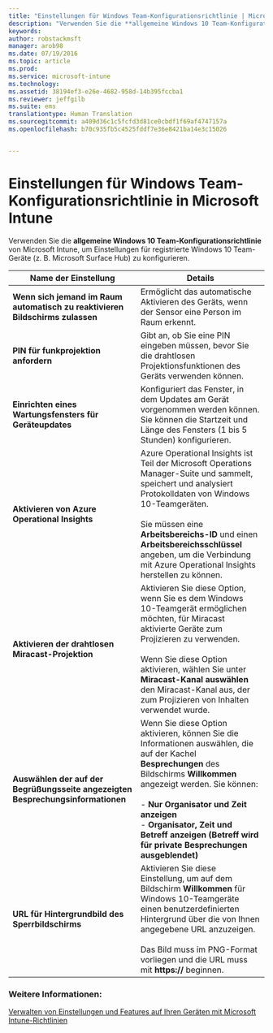 ```yaml
---
title: "Einstellungen für Windows Team-Konfigurationsrichtlinie | Microsoft Intune"
description: "Verwenden Sie die **allgemeine Windows 10 Team-Konfigurationsrichtlinie** von Microsoft Intune, um Einstellungen für registrierte Windows 10 Team-Geräte (z. B. Microsoft Surface Hub) zu konfigurieren."
keywords: 
author: robstackmsft
manager: arob98
ms.date: 07/19/2016
ms.topic: article
ms.prod: 
ms.service: microsoft-intune
ms.technology: 
ms.assetid: 38194ef3-e26e-4682-958d-14b395fccba1
ms.reviewer: jeffgilb
ms.suite: ems
translationtype: Human Translation
ms.sourcegitcommit: a409d36c1c5fcfd3d81ce0cbdf1f69af4747157a
ms.openlocfilehash: b70c935fb5c4525fddf7e36e8421ba14e3c15026


---
```


# Einstellungen für Windows Team-Konfigurationsrichtlinie in Microsoft Intune
Verwenden Sie die **allgemeine Windows 10 Team-Konfigurationsrichtlinie** von Microsoft Intune, um Einstellungen für registrierte Windows 10 Team-Geräte (z. B. Microsoft Surface Hub) zu konfigurieren.

|Name der Einstellung|Details|
|----------------|-----------|
|**Wenn sich jemand im Raum automatisch zu reaktivieren Bildschirms zulassen**|Ermöglicht das automatische Aktivieren des Geräts, wenn der Sensor eine Person im Raum erkennt.|
|**PIN für funkprojektion anfordern**|Gibt an, ob Sie eine PIN eingeben müssen, bevor Sie die drahtlosen Projektionsfunktionen des Geräts verwenden können.|
|**Einrichten eines Wartungsfensters für Geräteupdates**|Konfiguriert das Fenster, in dem Updates am Gerät vorgenommen werden können. Sie können die Startzeit und Länge des Fensters (1 bis 5 Stunden) konfigurieren.|
|**Aktivieren von Azure Operational Insights**|Azure Operational Insights ist Teil der Microsoft Operations Manager-Suite und sammelt, speichert und analysiert Protokolldaten von Windows 10-Teamgeräten.<br /><br />Sie müssen eine **Arbeitsbereichs-ID** und einen **Arbeitsbereichsschlüssel** angeben, um die Verbindung mit Azure Operational Insights herstellen zu können.|
|**Aktivieren der drahtlosen Miracast-Projektion**|Aktivieren Sie diese Option, wenn Sie es dem Windows 10-Teamgerät ermöglichen möchten, für Miracast aktivierte Geräte zum Projizieren zu verwenden.<br /><br />Wenn Sie diese Option aktivieren, wählen Sie unter **Miracast-Kanal auswählen** den Miracast-Kanal aus, der zum Projizieren von Inhalten verwendet wurde.|
|**Auswählen der auf der Begrüßungsseite angezeigten Besprechungsinformationen**|Wenn Sie diese Option aktivieren, können Sie die Informationen auswählen, die auf der Kachel **Besprechungen** des Bildschirms **Willkommen** angezeigt werden. Sie können:<br /><br />-   **Nur Organisator und Zeit anzeigen**<br />-   **Organisator, Zeit und Betreff anzeigen (Betreff wird für private Besprechungen ausgeblendet)**|
|**URL für Hintergrundbild des Sperrbildschirms**|Aktivieren Sie diese Einstellung, um auf dem Bildschirm **Willkommen** für Windows 10-Teamgeräte einen benutzerdefinierten Hintergrund über die von Ihnen angegebene URL anzuzeigen.<br /><br />Das Bild muss im PNG-Format vorliegen und die URL muss mit **https://** beginnen.|


### Weitere Informationen:
[Verwalten von Einstellungen und Features auf Ihren Geräten mit Microsoft Intune-Richtlinien](manage-settings-and-features-on-your-devices-with-microsoft-intune-policies.md)




<!--HONumber=Jul16_HO3-->


